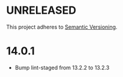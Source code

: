 # UNRELEASED

This project adheres to [Semantic Versioning](http://semver.org/).

# 14.0.1

- Bump lint-staged from 13.2.2 to 13.2.3
